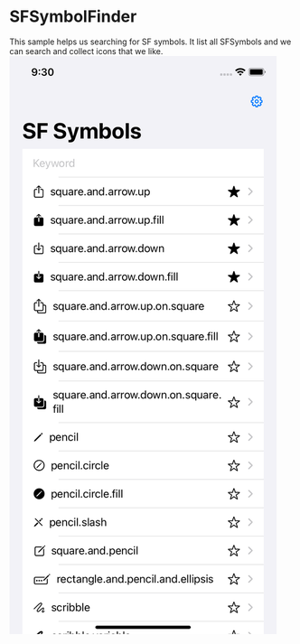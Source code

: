 # SFSymbolFinder

This sample helps us searching for SF symbols. It list all SFSymbols and we can search and collect icons that we like.
![image](images/screen-shot-1.png)
